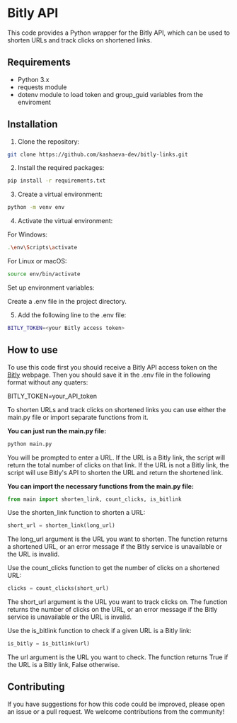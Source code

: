 # Bitly API

This code provides a Python wrapper for the Bitly API, which can be used to shorten URLs 
and track clicks on shortened links.

## Requirements
* Python 3.x
* requests module
* dotenv module to load token and group_guid variables from the enviroment
## Installation
1. Clone the repository:

```bash
git clone https://github.com/kashaeva-dev/bitly-links.git
```
2. Install the required packages:

```bash
pip install -r requirements.txt
```
3. Create a virtual environment:

```bash
python -m venv env
```
4. Activate the virtual environment:

For Windows:

```bash
.\env\Scripts\activate
```
For Linux or macOS:

```bash
source env/bin/activate
```
Set up environment variables:

Create a .env file in the project directory.

5. Add the following line to the .env file:

```bash
BITLY_TOKEN=<your Bitly access token>
```
## How to use
To use this code first you should receive a Bitly API access token on the
[Bitly](https://app.bitly.com/settings/api/) webpage. Then you should save it in the
.env file in the following format without any quaters:

BITLY_TOKEN=your_API_token

To shorten URLs and track clicks on shortened links you can use either the main.py
file or import separate functions from it.

**You can just run the main.py file:**
```python
python main.py
```
You will be prompted to enter a URL. If the URL is a Bitly link, the script
will return the total number of clicks on that link. If the URL is not 
a Bitly link, the script will use Bitly's API to shorten the URL and 
return the shortened link.

**You can import the necessary functions from the main.py file:**

```python
from main import shorten_link, count_clicks, is_bitlink
```
Use the shorten_link function to shorten a URL:
```python
short_url = shorten_link(long_url)
```
The long_url argument is the URL you want to shorten.
The function returns a shortened URL, or an error message if the Bitly service is unavailable or the URL is invalid.

Use the count_clicks function to get the number of clicks on a shortened URL:
```python
clicks = count_clicks(short_url)
```
The short_url argument is the URL you want to track clicks on.
The function returns the number of clicks on the URL, or an error message if the Bitly service is unavailable or the URL is invalid.

Use the is_bitlink function to check if a given URL is a Bitly link:
```python
is_bitly = is_bitlink(url)
```
The url argument is the URL you want to check.
The function returns True if the URL is a Bitly link, False otherwise.

## Contributing
If you have suggestions for how this code could be improved, please open an issue or 
a pull request. We welcome contributions from the community!
